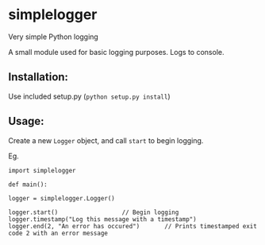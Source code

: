 simplelogger
============

Very simple Python logging

A small module used for basic logging purposes. Logs to console.

Installation:
-------------
Use included setup.py (`python setup.py install`)

Usage:
------
Create a new `Logger` object, and call `start` to begin logging.

Eg.
    
    import simplelogger

    def main():

    logger = simplelogger.Logger()

    logger.start()					// Begin logging
    logger.timestamp("Log this message with a timestamp")
    logger.end(2, "An error has occured")		// Prints timestamped exit code 2 with an error message
